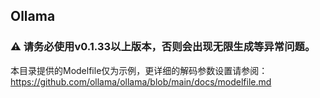 ## Ollama

### ⚠️ 请务必使用v0.1.33以上版本，否则会出现无限生成等异常问题。

本目录提供的Modelfile仅为示例，更详细的解码参数设置请参阅：https://github.com/ollama/ollama/blob/main/docs/modelfile.md